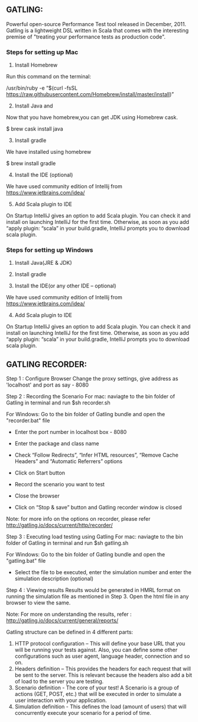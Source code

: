 ## GATLING:
Powerful open-source Performance Test tool released in December, 2011. Gatling is a lightweight DSL written in Scala that comes with the interesting premise of "treating your performance tests as production code".

### Steps for setting up Mac
1. Install Homebrew

Run this command on the terminal:

/usr/bin/ruby -e “$(curl -fsSL https://raw.githubusercontent.com/Homebrew/install/master/install)”

2. Install Java and

Now that you have homebrew,you can get JDK using Homebrew cask.

$ brew cask install java

3. Install gradle

We have installed using homebrew

$ brew install gradle

4. Install the IDE (optional)

We have used community edition of Intellij from https://www.jetbrains.com/idea/

5. Add Scala plugin to IDE

On Startup IntelliJ gives an option to add Scala plugin. You can check it and install on launching IntelliJ for the first time. Otherwise, as soon as you add “apply plugin: “scala” in your build.gradle, IntelliJ prompts you to download scala plugin.

### Steps for setting up Windows
1. Install Java(JRE & JDK)

2. Install gradle

3. Install the IDE(or any other IDE – optional)

We have used community edition of Intellij from https://www.jetbrains.com/idea/

4. Add Scala plugin to IDE

On Startup IntelliJ gives an option to add Scala plugin. You can check it and install on launching IntelliJ for the first time. Otherwise, as soon as you add “apply plugin: “scala” in your build.gradle, IntelliJ prompts you to download scala plugin.

## GATLING RECORDER:

Step 1 : Configure Browser
Change the proxy settings, give address as 'localhost' and port as say - 8080

Step 2 : Recording the Scenario
For mac: naviagte to the bin folder of Gatling in terminal and run
$sh recorder.sh

For Windows: Go to the bin folder of Gatling bundle and open the "recorder.bat" file

- Enter the port number in localhost box - 8080
- Enter the package and class name
- Check “Follow Redirects”, “Infer HTML resources”, “Remove Cache Headers” and “Automatic Referrers” options
- Click on Start button

- Record the scenario you want to test
- Close the browser
- Click on “Stop & save” button and Gatling recorder window is closed


Note: for more info on the options on recorder, please refer http://gatling.io/docs/current/http/recorder/

Step 3 : Executing load testing using Gatling
For mac: naviagte to the bin folder of Gatling in terminal and run
$sh gatling.sh

For Windows: Go to the bin folder of Gatling bundle and open the "gatling.bat" file

- Select the file to be executed, enter the simulation number and enter the simulation description (optional)

Step 4 : Viewing results
Results would be generated in HMRL format on running the simulation file as mentioned in Step 3. Open the html file in any browser to view the same.

Note: For more on understanding the results, refer : http://gatling.io/docs/current/general/reports/

Gatling structure can be defined in 4 different parts:

1) HTTP protocol configuration – This will define your base URL that you will be running your tests against. Also, you can define some other configurations such as user agent, language header, connection and so on.
2) Headers definition – This provides the headers for each request that will be sent to the server. This is relevant because the headers also add a bit of load to the server you are testing.
3) Scenario definition - The core of your test! A Scenario is a group of actions (GET, POST, etc.) that will be executed in order to simulate a user interaction with your application.
4) Simulation definition - This defines the load (amount of users) that will concurrently execute your scenario for a period of time.